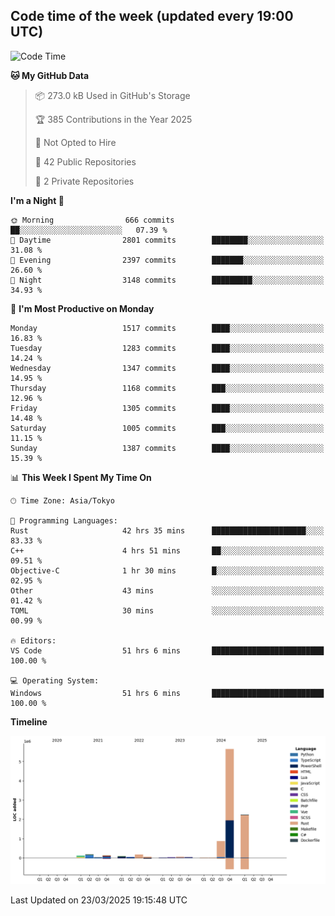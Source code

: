 ## Code time of the week (updated every 19:00 UTC)

<!--START_SECTION:waka-->
![Code Time](http://img.shields.io/badge/Code%20Time-4%2C486%20hrs%2038%20mins-blue)

**🐱 My GitHub Data** 

> 📦 273.0 kB Used in GitHub's Storage 
 > 
> 🏆 385 Contributions in the Year 2025
 > 
> 🚫 Not Opted to Hire
 > 
> 📜 42 Public Repositories 
 > 
> 🔑 2 Private Repositories 
 > 
**I'm a Night 🦉** 

```text
🌞 Morning                666 commits         ██░░░░░░░░░░░░░░░░░░░░░░░   07.39 % 
🌆 Daytime                2801 commits        ████████░░░░░░░░░░░░░░░░░   31.08 % 
🌃 Evening                2397 commits        ███████░░░░░░░░░░░░░░░░░░   26.60 % 
🌙 Night                  3148 commits        █████████░░░░░░░░░░░░░░░░   34.93 % 
```
📅 **I'm Most Productive on Monday** 

```text
Monday                   1517 commits        ████░░░░░░░░░░░░░░░░░░░░░   16.83 % 
Tuesday                  1283 commits        ████░░░░░░░░░░░░░░░░░░░░░   14.24 % 
Wednesday                1347 commits        ████░░░░░░░░░░░░░░░░░░░░░   14.95 % 
Thursday                 1168 commits        ███░░░░░░░░░░░░░░░░░░░░░░   12.96 % 
Friday                   1305 commits        ████░░░░░░░░░░░░░░░░░░░░░   14.48 % 
Saturday                 1005 commits        ███░░░░░░░░░░░░░░░░░░░░░░   11.15 % 
Sunday                   1387 commits        ████░░░░░░░░░░░░░░░░░░░░░   15.39 % 
```


📊 **This Week I Spent My Time On** 

```text
🕑︎ Time Zone: Asia/Tokyo

💬 Programming Languages: 
Rust                     42 hrs 35 mins      █████████████████████░░░░   83.33 % 
C++                      4 hrs 51 mins       ██░░░░░░░░░░░░░░░░░░░░░░░   09.51 % 
Objective-C              1 hr 30 mins        █░░░░░░░░░░░░░░░░░░░░░░░░   02.95 % 
Other                    43 mins             ░░░░░░░░░░░░░░░░░░░░░░░░░   01.42 % 
TOML                     30 mins             ░░░░░░░░░░░░░░░░░░░░░░░░░   00.99 % 

🔥 Editors: 
VS Code                  51 hrs 6 mins       █████████████████████████   100.00 % 

💻 Operating System: 
Windows                  51 hrs 6 mins       █████████████████████████   100.00 % 
```

**Timeline**

![Lines of Code chart](https://raw.githubusercontent.com/SARDONYX-sard/SARDONYX-sard/main/assets/bar_graph.png)


 Last Updated on 23/03/2025 19:15:48 UTC
<!--END_SECTION:waka-->